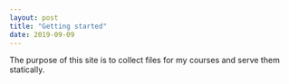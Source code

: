 ```yaml
---
layout: post
title: "Getting started"
date: 2019-09-09
---
```


The purpose of this site is to collect files for my courses and serve them statically.
